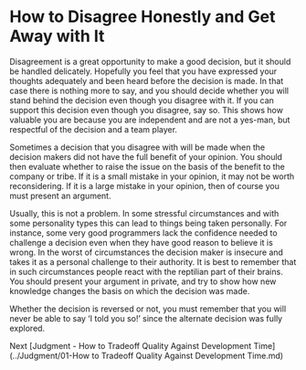 # How to Disagree Honestly and Get Away with It

Disagreement is a great opportunity to make a good decision, but it should be handled delicately. Hopefully you feel that you have expressed your thoughts adequately and been heard before the decision is made. In that case there is nothing more to say, and you should decide whether you will stand behind the decision even though you disagree with it. If you can support this decision even though you disagree, say so. This shows how valuable you are because you are independent and are not a yes-man, but respectful of the decision and a team player.

Sometimes a decision that you disagree with will be made when the decision makers did not have the full benefit of your opinion. You should then evaluate whether to raise the issue on the basis of the benefit to the company or tribe. If it is a small mistake in your opinion, it may not be worth reconsidering. If it is a large mistake in your opinion, then of course you must present an argument.

Usually, this is not a problem. In some stressful circumstances and with some personality types this can lead to things being taken personally. For instance, some very good programmers lack the confidence needed to challenge a decision even when they have good reason to believe it is wrong. In the worst of circumstances the decision maker is insecure and takes it as a personal challenge to their authority. It is best to remember that in such circumstances people react with the reptilian part of their brains. You should present your argument in private, and try to show how new knowledge changes the basis on which the decision was made.

Whether the decision is reversed or not, you must remember that you will never be able to say ‘I told you so!’ since the alternate decision was fully explored.

Next [Judgment - How to Tradeoff Quality Against Development Time](../Judgment/01-How to Tradeoff Quality Against Development Time.md)
